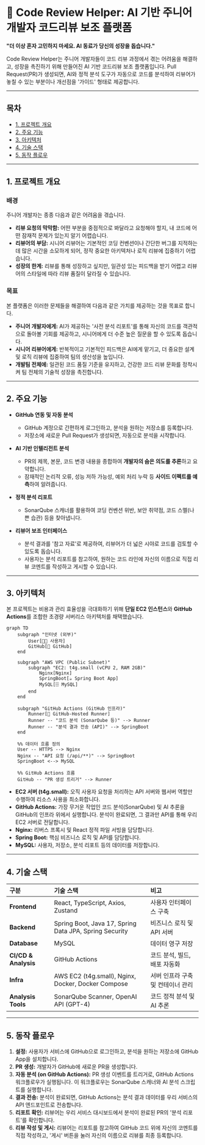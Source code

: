 # 🤖 Code Review Helper: AI 기반 주니어 개발자 코드리뷰 보조 플랫폼

**"더 이상 혼자 고민하지 마세요. AI 동료가 당신의 성장을 돕습니다."**

Code Review Helper는 주니어 개발자들이 코드 리뷰 과정에서 겪는 어려움을 해결하고, 성장을 촉진하기 위해 만들어진 AI 기반 코드리뷰 보조 플랫폼입니다. Pull Request(PR)가 생성되면, AI와 정적 분석 도구가 자동으로 코드를 분석하여 리뷰어가 놓칠 수 있는 부분이나 개선점을 '가이드' 형태로 제공합니다.

---

##  목차

- [1. 프로젝트 개요](#1-프로젝트-개요)
- [2. 주요 기능](#2-주요-기능)
- [3. 아키텍처](#3-아키텍처)
- [4. 기술 스택](#4-기술-스택)
- [5. 동작 플로우](#5-동작-플로우)

---

## 1. 프로젝트 개요

### 배경

주니어 개발자는 종종 다음과 같은 어려움을 겪습니다.
- **리뷰 요청의 막막함:** 어떤 부분을 중점적으로 봐달라고 요청해야 할지, 내 코드에 어떤 잠재적 문제가 있는지 알기 어렵습니다.
- **리뷰어의 부담:** 시니어 리뷰어는 기본적인 코딩 컨벤션이나 간단한 버그를 지적하는 데 많은 시간을 소모하게 되어, 정작 중요한 아키텍처나 로직 리뷰에 집중하기 어렵습니다.
- **성장의 한계:** 리뷰를 통해 성장하고 싶지만, 일관성 있는 피드백을 받기 어렵고 리뷰어의 스타일에 따라 리뷰 품질이 달라질 수 있습니다.

### 목표

본 플랫폼은 이러한 문제들을 해결하여 다음과 같은 가치를 제공하는 것을 목표로 합니다.
- **주니어 개발자에게:** AI가 제공하는 '사전 분석 리포트'를 통해 자신의 코드를 객관적으로 돌아볼 기회를 제공하고, 시니어에게 더 수준 높은 질문을 할 수 있도록 돕습니다.
- **시니어 리뷰어에게:** 반복적이고 기본적인 피드백은 AI에게 맡기고, 더 중요한 설계 및 로직 리뷰에 집중하여 팀의 생산성을 높입니다.
- **개발팀 전체에:** 일관된 코드 품질 기준을 유지하고, 건강한 코드 리뷰 문화를 정착시켜 팀 전체의 기술적 성장을 촉진합니다.

---

## 2. 주요 기능

* **GitHub 연동 및 자동 분석**
  - GitHub 계정으로 간편하게 로그인하고, 분석을 원하는 저장소를 등록합니다.
  - 저장소에 새로운 Pull Request가 생성되면, 자동으로 분석을 시작합니다.

* **AI 기반 인텔리전트 분석**
  - PR의 제목, 본문, 코드 변경 내용을 종합하여 **개발자의 숨은 의도를 추론**하고 요약합니다.
  - 잠재적인 논리적 오류, 성능 저하 가능성, 예외 처리 누락 등 **사이드 이펙트를 예측**하여 알려줍니다.

* **정적 분석 리포트**
  - SonarQube 스캐너를 활용하여 코딩 컨벤션 위반, 보안 취약점, 코드 스멜(나쁜 습관) 등을 찾아냅니다.

* **리뷰어 보조 인터페이스**
  - 분석 결과를 '참고 자료'로 제공하여, 리뷰어가 더 넓은 시야로 코드를 검토할 수 있도록 돕습니다.
  - 사용자는 분석 리포트를 참고하여, 원하는 코드 라인에 자신의 이름으로 직접 리뷰 코멘트를 작성하고 게시할 수 있습니다.

---

## 3. 아키텍처

본 프로젝트는 비용과 관리 효율성을 극대화하기 위해 **단일 EC2 인스턴스**와 **GitHub Actions**를 조합한 초경량 서버리스 아키텍처를 채택했습니다.

```mermaid
graph TD
    subgraph "인터넷 (외부)"
        User[👩‍💻 사용자]
        GitHub[🐙 GitHub]
    end

    subgraph "AWS VPC (Public Subnet)"
        subgraph "EC2: t4g.small (vCPU 2, RAM 2GB)"
            Nginx[Nginx]
            SpringBoot[☕ Spring Boot App]
            MySQL[🗄️ MySQL]
        end
    end

    subgraph "GitHub Actions (GitHub 인프라)"
        Runner[🤖 GitHub-Hosted Runner]
        Runner -- "코드 분석 (SonarQube 등)" --> Runner
        Runner -- "분석 결과 전송 (API)" --> SpringBoot
    end

    %% 데이터 흐름 정의
    User -- HTTPS --> Nginx
    Nginx -- "API 요청 (/api/**)" --> SpringBoot
    SpringBoot <--> MySQL
    
    %% GitHub Actions 흐름
    GitHub -- "PR 생성 트리거" --> Runner
```

* **EC2 서버 (t4g.small):** 오직 사용자 요청을 처리하는 API 서버와 웹서버 역할만 수행하여 리소스 사용을 최소화합니다.
* **GitHub Actions:** 가장 무거운 작업인 코드 분석(SonarQube) 및 AI 추론을 GitHub의 인프라 위에서 실행합니다. 분석이 완료되면, 그 결과만 API를 통해 우리 EC2 서버로 전달합니다.
* **Nginx:** 리버스 프록시 및 React 정적 파일 서빙을 담당합니다.
* **Spring Boot:** 핵심 비즈니스 로직 및 API를 담당합니다.
* **MySQL:** 사용자, 저장소, 분석 리포트 등의 데이터를 저장합니다.

---

## 4. 기술 스택

| 구분 | 기술 스택 | 비고 |
| :--- | :--- | :--- |
| **Frontend** | React, TypeScript, Axios, Zustand | 사용자 인터페이스 구축 |
| **Backend** | Spring Boot, Java 17, Spring Data JPA, Spring Security | 비즈니스 로직 및 API 서버 |
| **Database** | MySQL | 데이터 영구 저장 |
| **CI/CD & Analysis** | GitHub Actions | 코드 분석, 빌드, 배포 자동화 |
| **Infra** | AWS EC2 (t4g.small), Nginx, Docker, Docker Compose | 서버 인프라 구축 및 컨테이너 관리 |
| **Analysis Tools**| SonarQube Scanner, OpenAI API (GPT-4) | 코드 정적 분석 및 AI 추론 |

---

## 5. 동작 플로우

1.  **설정:** 사용자가 서비스에 GitHub으로 로그인하고, 분석을 원하는 저장소에 GitHub App을 설치합니다.
2.  **PR 생성:** 개발자가 GitHub에 새로운 PR을 생성합니다.
3.  **자동 분석 (on GitHub Actions):** PR 생성 이벤트를 트리거로, GitHub Actions 워크플로우가 실행됩니다. 이 워크플로우는 SonarQube 스캐너와 AI 분석 스크립트를 실행합니다.
4.  **결과 전송:** 분석이 완료되면, GitHub Actions는 분석 결과 데이터를 우리 서비스의 API 엔드포인트로 전송합니다.
5.  **리포트 확인:** 리뷰어는 우리 서비스 대시보드에서 분석이 완료된 PR의 '분석 리포트'를 확인합니다.
6.  **리뷰 작성 및 게시:** 리뷰어는 리포트를 참고하여 GitHub 코드 위에 자신의 코멘트를 직접 작성하고, '게시' 버튼을 눌러 자신의 이름으로 리뷰를 최종 등록합니다.
